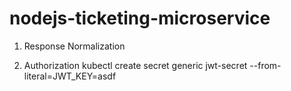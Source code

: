 # nodejs-ticketing-microservice

1. Response Normalization

2. Authorization
kubectl create secret generic jwt-secret --from-literal=JWT_KEY=asdf